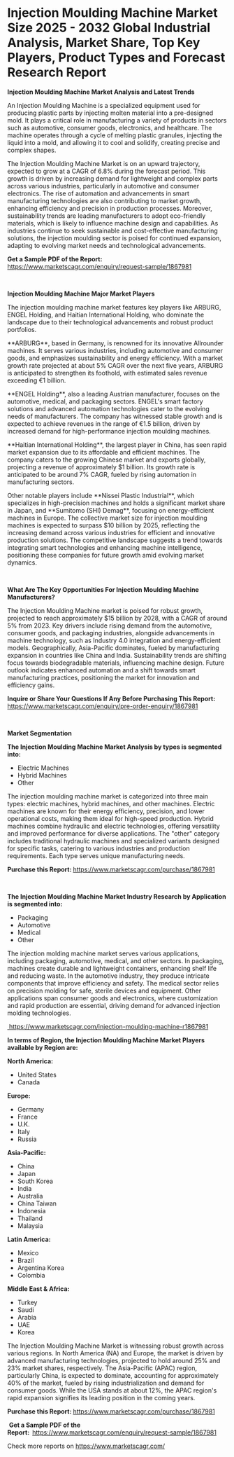 <p><h1>Injection Moulding Machine Market Size 2025 - 2032 Global Industrial Analysis, Market Share, Top Key Players, Product Types and Forecast Research Report</h1></p><p><strong>Injection Moulding Machine Market Analysis and Latest Trends</strong></p>
<p><p>An Injection Moulding Machine is a specialized equipment used for producing plastic parts by injecting molten material into a pre-designed mold. It plays a critical role in manufacturing a variety of products in sectors such as automotive, consumer goods, electronics, and healthcare. The machine operates through a cycle of melting plastic granules, injecting the liquid into a mold, and allowing it to cool and solidify, creating precise and complex shapes.</p><p>The Injection Moulding Machine Market is on an upward trajectory, expected to grow at a CAGR of 6.8% during the forecast period. This growth is driven by increasing demand for lightweight and complex parts across various industries, particularly in automotive and consumer electronics. The rise of automation and advancements in smart manufacturing technologies are also contributing to market growth, enhancing efficiency and precision in production processes. Moreover, sustainability trends are leading manufacturers to adopt eco-friendly materials, which is likely to influence machine design and capabilities. As industries continue to seek sustainable and cost-effective manufacturing solutions, the injection moulding sector is poised for continued expansion, adapting to evolving market needs and technological advancements.</p></p>
<p><strong>Get a Sample PDF of the Report:&nbsp;</strong> <a href="https://www.marketscagr.com/enquiry/request-sample/1867981?utm_campaign=2480&utm_medium=2&utm_source=Github&utm_content=ia&utm_term=10042025&utm_id=injection-moulding-machine">https://www.marketscagr.com/enquiry/request-sample/1867981</a></p>
<p>&nbsp;</p>
<p><strong>Injection Moulding Machine Major Market Players</strong></p>
<p><p>The injection moulding machine market features key players like ARBURG, ENGEL Holding, and Haitian International Holding, who dominate the landscape due to their technological advancements and robust product portfolios.</p><p>**ARBURG**, based in Germany, is renowned for its innovative Allrounder machines. It serves various industries, including automotive and consumer goods, and emphasizes sustainability and energy efficiency. With a market growth rate projected at about 5% CAGR over the next five years, ARBURG is anticipated to strengthen its foothold, with estimated sales revenue exceeding €1 billion.</p><p>**ENGEL Holding**, also a leading Austrian manufacturer, focuses on the automotive, medical, and packaging sectors. ENGEL's smart factory solutions and advanced automation technologies cater to the evolving needs of manufacturers. The company has witnessed stable growth and is expected to achieve revenues in the range of €1.5 billion, driven by increased demand for high-performance injection moulding machines.</p><p>**Haitian International Holding**, the largest player in China, has seen rapid market expansion due to its affordable and efficient machines. The company caters to the growing Chinese market and exports globally, projecting a revenue of approximately $1 billion. Its growth rate is anticipated to be around 7% CAGR, fueled by rising automation in manufacturing sectors.</p><p>Other notable players include **Nissei Plastic Industrial**, which specializes in high-precision machines and holds a significant market share in Japan, and **Sumitomo (SHI) Demag**, focusing on energy-efficient machines in Europe. The collective market size for injection moulding machines is expected to surpass $10 billion by 2025, reflecting the increasing demand across various industries for efficient and innovative production solutions. The competitive landscape suggests a trend towards integrating smart technologies and enhancing machine intelligence, positioning these companies for future growth amid evolving market dynamics.</p></p>
<p>&nbsp;</p>
<p><strong>What Are The Key Opportunities For Injection Moulding Machine Manufacturers?</strong></p>
<p><p>The Injection Moulding Machine market is poised for robust growth, projected to reach approximately $15 billion by 2028, with a CAGR of around 5% from 2023. Key drivers include rising demand from the automotive, consumer goods, and packaging industries, alongside advancements in machine technology, such as Industry 4.0 integration and energy-efficient models. Geographically, Asia-Pacific dominates, fueled by manufacturing expansion in countries like China and India. Sustainability trends are shifting focus towards biodegradable materials, influencing machine design. Future outlook indicates enhanced automation and a shift towards smart manufacturing practices, positioning the market for innovation and efficiency gains.</p></p>
<p><strong>Inquire or Share Your Questions If Any Before Purchasing This Report:</strong> <a href="https://www.marketscagr.com/enquiry/pre-order-enquiry/1867981?utm_campaign=2480&utm_medium=2&utm_source=Github&utm_content=ia&utm_term=10042025&utm_id=injection-moulding-machine">https://www.marketscagr.com/enquiry/pre-order-enquiry/1867981</a></p>
<p>&nbsp;</p>
<p><strong>Market Segmentation</strong></p>
<p><strong>The Injection Moulding Machine Market Analysis by types is segmented into:</strong></p>
<p><ul><li>Electric Machines</li><li>Hybrid Machines</li><li>Other</li></ul></p>
<p><p>The injection moulding machine market is categorized into three main types: electric machines, hybrid machines, and other machines. Electric machines are known for their energy efficiency, precision, and lower operational costs, making them ideal for high-speed production. Hybrid machines combine hydraulic and electric technologies, offering versatility and improved performance for diverse applications. The "other" category includes traditional hydraulic machines and specialized variants designed for specific tasks, catering to various industries and production requirements. Each type serves unique manufacturing needs.</p></p>
<p><strong>Purchase this Report:&nbsp;</strong><a href="https://www.marketscagr.com/purchase/1867981?utm_campaign=2480&utm_medium=2&utm_source=Github&utm_content=ia&utm_term=10042025&utm_id=injection-moulding-machine">https://www.marketscagr.com/purchase/1867981</a></p>
<p>&nbsp;</p>
<p><strong>The Injection Moulding Machine Market Industry Research by Application is segmented into:</strong></p>
<p><ul><li>Packaging</li><li>Automotive</li><li>Medical</li><li>Other</li></ul></p>
<p><p>The injection molding machine market serves various applications, including packaging, automotive, medical, and other sectors. In packaging, machines create durable and lightweight containers, enhancing shelf life and reducing waste. In the automotive industry, they produce intricate components that improve efficiency and safety. The medical sector relies on precision molding for safe, sterile devices and equipment. Other applications span consumer goods and electronics, where customization and rapid production are essential, driving demand for advanced injection molding technologies.</p></p>
<p><a href="https://www.marketscagr.com/injection-moulding-machine-r1867981?utm_campaign=2480&utm_medium=2&utm_source=Github&utm_content=ia&utm_term=10042025&utm_id=injection-moulding-machine">&nbsp;https://www.marketscagr.com/injection-moulding-machine-r1867981</a></p>
<p><strong>In terms of Region, the Injection Moulding Machine Market Players available by Region are:</strong></p>
<p>
    <p> <strong> North America: </strong>
        <ul>
            <li>United States</li>
            <li>Canada</li>
        </ul>
        </p> 
    <p> <strong> Europe: </strong>
        <ul>
            <li>Germany</li>
            <li>France</li>
            <li>U.K.</li>
            <li>Italy</li>
            <li>Russia</li>
        </ul>
        </p> 
    <p> <strong> Asia-Pacific: </strong>
        <ul>
            <li>China</li>
            <li>Japan</li>
            <li>South Korea</li>
            <li>India</li>
            <li>Australia</li>
            <li>China Taiwan</li>
            <li>Indonesia</li>
            <li>Thailand</li>
            <li>Malaysia</li>
        </ul>
        </p> 
    <p> <strong> Latin America: </strong>
        <ul>
            <li>Mexico</li>
            <li>Brazil</li>
            <li>Argentina Korea</li>
            <li>Colombia</li>
        </ul>
        </p> 
    <p> <strong> Middle East & Africa: </strong>
        <ul>
            <li>Turkey</li>
            <li>Saudi</li>
            <li>Arabia</li>
            <li>UAE</li>
            <li>Korea</li>
        </ul>
    </p>
    </p>
<p><p>The Injection Moulding Machine Market is witnessing robust growth across various regions. In North America (NA) and Europe, the market is driven by advanced manufacturing technologies, projected to hold around 25% and 23% market shares, respectively. The Asia-Pacific (APAC) region, particularly China, is expected to dominate, accounting for approximately 40% of the market, fueled by rising industrialization and demand for consumer goods. While the USA stands at about 12%, the APAC region's rapid expansion signifies its leading position in the coming years.</p></p>
<p><strong>Purchase this Report: </strong><a href="https://www.marketscagr.com/purchase/1867981?utm_campaign=2480&utm_medium=2&utm_source=Github&utm_content=ia&utm_term=10042025&utm_id=injection-moulding-machine">https://www.marketscagr.com/purchase/1867981</a></p>
<p>&nbsp;<strong>Get a Sample PDF of the Report:&nbsp;&nbsp;</strong><a href="https://www.marketscagr.com/enquiry/request-sample/1867981?utm_campaign=2480&utm_medium=2&utm_source=Github&utm_content=ia&utm_term=10042025&utm_id=injection-moulding-machine">https://www.marketscagr.com/enquiry/request-sample/1867981</a></p>
<p><strong></strong></p>
<p>Check more reports on <a href="https://www.marketscagr.com/?utm_campaign=2480&utm_medium=2&utm_source=Github&utm_content=ia&utm_term=10042025&utm_id=injection-moulding-machine">https://www.marketscagr.com/</a></p>
